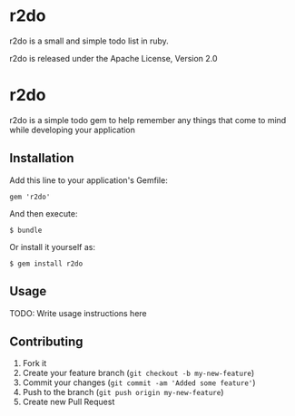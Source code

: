 r2do
====

r2do is a small and simple todo list in ruby.


r2do is released under the Apache License, Version 2.0


# r2do

r2do is a simple todo gem to help remember any things that come to mind while developing your application

## Installation

Add this line to your application's Gemfile:

    gem 'r2do'

And then execute:

    $ bundle

Or install it yourself as:

    $ gem install r2do

## Usage

TODO: Write usage instructions here

## Contributing

1. Fork it
2. Create your feature branch (`git checkout -b my-new-feature`)
3. Commit your changes (`git commit -am 'Added some feature'`)
4. Push to the branch (`git push origin my-new-feature`)
5. Create new Pull Request